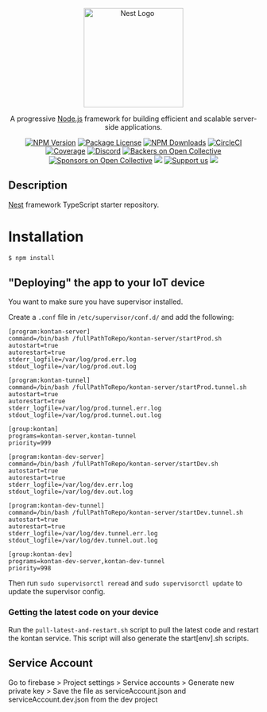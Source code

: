 <p align="center">
  <a href="http://nestjs.com/" target="blank"><img src="https://nestjs.com/img/logo-small.svg" width="200" alt="Nest Logo" /></a>
</p>

[circleci-image]: https://img.shields.io/circleci/build/github/nestjs/nest/master?token=abc123def456
[circleci-url]: https://circleci.com/gh/nestjs/nest

  <p align="center">A progressive <a href="http://nodejs.org" target="_blank">Node.js</a> framework for building efficient and scalable server-side applications.</p>
    <p align="center">
<a href="https://www.npmjs.com/~nestjscore" target="_blank"><img src="https://img.shields.io/npm/v/@nestjs/core.svg" alt="NPM Version" /></a>
<a href="https://www.npmjs.com/~nestjscore" target="_blank"><img src="https://img.shields.io/npm/l/@nestjs/core.svg" alt="Package License" /></a>
<a href="https://www.npmjs.com/~nestjscore" target="_blank"><img src="https://img.shields.io/npm/dm/@nestjs/common.svg" alt="NPM Downloads" /></a>
<a href="https://circleci.com/gh/nestjs/nest" target="_blank"><img src="https://img.shields.io/circleci/build/github/nestjs/nest/master" alt="CircleCI" /></a>
<a href="https://coveralls.io/github/nestjs/nest?branch=master" target="_blank"><img src="https://coveralls.io/repos/github/nestjs/nest/badge.svg?branch=master#9" alt="Coverage" /></a>
<a href="https://discord.gg/G7Qnnhy" target="_blank"><img src="https://img.shields.io/badge/discord-online-brightgreen.svg" alt="Discord"/></a>
<a href="https://opencollective.com/nest#backer" target="_blank"><img src="https://opencollective.com/nest/backers/badge.svg" alt="Backers on Open Collective" /></a>
<a href="https://opencollective.com/nest#sponsor" target="_blank"><img src="https://opencollective.com/nest/sponsors/badge.svg" alt="Sponsors on Open Collective" /></a>
  <a href="https://paypal.me/kamilmysliwiec" target="_blank"><img src="https://img.shields.io/badge/Donate-PayPal-ff3f59.svg"/></a>
    <a href="https://opencollective.com/nest#sponsor"  target="_blank"><img src="https://img.shields.io/badge/Support%20us-Open%20Collective-41B883.svg" alt="Support us"></a>
  <a href="https://twitter.com/nestframework" target="_blank"><img src="https://img.shields.io/twitter/follow/nestframework.svg?style=social&label=Follow"></a>
</p>
  <!--[![Backers on Open Collective](https://opencollective.com/nest/backers/badge.svg)](https://opencollective.com/nest#backer)
  [![Sponsors on Open Collective](https://opencollective.com/nest/sponsors/badge.svg)](https://opencollective.com/nest#sponsor)-->

## Description

[Nest](https://github.com/nestjs/nest) framework TypeScript starter repository.

# Installation

```bash
$ npm install
```

## "Deploying" the app to your IoT device 

You want to make sure you have supervisor installed.

Create a `.conf` file in `/etc/supervisor/conf.d/` and add the following:

```
[program:kontan-server]
command=/bin/bash /fullPathToRepo/kontan-server/startProd.sh
autostart=true
autorestart=true
stderr_logfile=/var/log/prod.err.log
stdout_logfile=/var/log/prod.out.log

[program:kontan-tunnel]
command=/bin/bash /fullPathToRepo/kontan-server/startProd.tunnel.sh
autostart=true
autorestart=true
stderr_logfile=/var/log/prod.tunnel.err.log
stdout_logfile=/var/log/prod.tunnel.out.log

[group:kontan]
programs=kontan-server,kontan-tunnel
priority=999

[program:kontan-dev-server]
command=/bin/bash /fullPathToRepo/kontan-server/startDev.sh
autostart=true
autorestart=true
stderr_logfile=/var/log/dev.err.log
stdout_logfile=/var/log/dev.out.log

[program:kontan-dev-tunnel]
command=/bin/bash /fullPathToRepo/kontan-server/startDev.tunnel.sh
autostart=true
autorestart=true
stderr_logfile=/var/log/dev.tunnel.err.log
stdout_logfile=/var/log/dev.tunnel.out.log

[group:kontan-dev]
programs=kontan-dev-server,kontan-dev-tunnel
priority=998

```

Then run `sudo supervisorctl reread` and `sudo supervisorctl update` to update the supervisor config.

### Getting the latest code on your device

Run the `pull-latest-and-restart.sh` script to pull the latest code and restart the kontan service. This script will also generate the start[env].sh scripts.

## Service Account 
Go to firebase > Project settings > Service accounts > Generate new private key > Save the file as serviceAccount.json and serviceAccount.dev.json from the dev project
